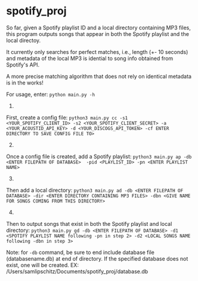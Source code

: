 # spotify_proj
So far, given a Spotify playlist ID and a local directory containing MP3 files, this program outputs songs that appear in both the Spotify playlist and the local directoy. 

It currently only searches for perfect matches, i.e., length (+- 10 seconds) and metadata of the local MP3 is idential to song info obtained from Spotify's API.

A more precise matching algorithm that does not rely on identical metadata is in the works!

For usage, enter: 
`python main.py -h`

1.
First, create a config file: 
`python3 main.py cc -s1 <YOUR_SPOTIFY_CLIENT_ID> -s2 <YOUR_SPOTIFY_CLIENT_SECRET> -a <YOUR_ACOUSTID_API_KEY> -d <YOUR_DISCOGS_API_TOKEN> -cf ENTER DIRECTORY TO SAVE CONFIG FILE TO>`

2.
Once a config file is created, add a Spotify playlist:
`python3 main.py ap -db <ENTER FILEPATH OF DATABASE>  -pid <PLAYLIST_ID> -pn <ENTER PLAYLIST NAME>`

3.
Then add a local directory:
`python3 main.py ad -db <ENTER FILEPATH OF DATABASE> -dir <ENTER DIRECTORY CONTAINING MP3 FILES> -dbn <GIVE NAME FOR SONGS COMING FROM THIS DIRECTORY>`

4.
Then to output songs that exist in both the Spotify playlist and local directory:
`python3 main.py gd -db <ENTER FILEPATH OF DATABASE> -d1 <SPOTIFY PLAYLIST NAME following -pn in step 2> -d2 <LOCAL SONGS NAME following -dbn in step 3>`


Note: for `-db` command, be sure to end include database file (databasename.db) at end of directory. If the specified database does not exist, one will be created.
EX: /Users/samlipschitz/Documents/spotify_proj/database.db
